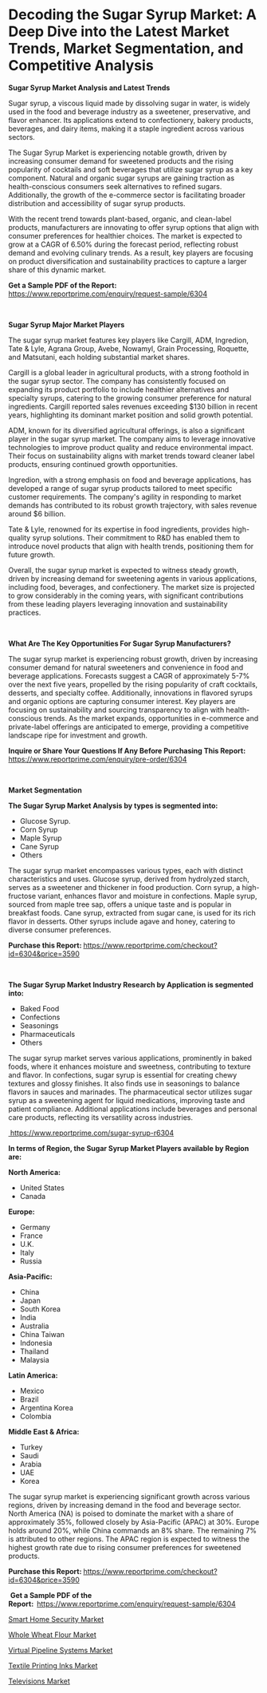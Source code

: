 <p><h1>Decoding the Sugar Syrup Market: A Deep Dive into the Latest Market Trends, Market Segmentation, and Competitive Analysis</h1></p><p><strong>Sugar Syrup Market Analysis and Latest Trends</strong></p>
<p><p>Sugar syrup, a viscous liquid made by dissolving sugar in water, is widely used in the food and beverage industry as a sweetener, preservative, and flavor enhancer. Its applications extend to confectionery, bakery products, beverages, and dairy items, making it a staple ingredient across various sectors. </p><p>The Sugar Syrup Market is experiencing notable growth, driven by increasing consumer demand for sweetened products and the rising popularity of cocktails and soft beverages that utilize sugar syrup as a key component. Natural and organic sugar syrups are gaining traction as health-conscious consumers seek alternatives to refined sugars. Additionally, the growth of the e-commerce sector is facilitating broader distribution and accessibility of sugar syrup products.</p><p>With the recent trend towards plant-based, organic, and clean-label products, manufacturers are innovating to offer syrup options that align with consumer preferences for healthier choices. The market is expected to grow at a CAGR of 6.50% during the forecast period, reflecting robust demand and evolving culinary trends. As a result, key players are focusing on product diversification and sustainability practices to capture a larger share of this dynamic market.</p></p>
<p><strong>Get a Sample PDF of the Report:&nbsp;</strong> <a href="https://www.reportprime.com/enquiry/request-sample/6304?utm_campaign=32&utm_medium=2&utm_source=Github&utm_content=ia&utm_term=15112024&utm_id=sugar-syrup">https://www.reportprime.com/enquiry/request-sample/6304</a></p>
<p>&nbsp;</p>
<p><strong>Sugar Syrup Major Market Players</strong></p>
<p><p>The sugar syrup market features key players like Cargill, ADM, Ingredion, Tate & Lyle, Agrana Group, Avebe, Nowamyl, Grain Processing, Roquette, and Matsutani, each holding substantial market shares.</p><p>Cargill is a global leader in agricultural products, with a strong foothold in the sugar syrup sector. The company has consistently focused on expanding its product portfolio to include healthier alternatives and specialty syrups, catering to the growing consumer preference for natural ingredients. Cargill reported sales revenues exceeding $130 billion in recent years, highlighting its dominant market position and solid growth potential.</p><p>ADM, known for its diversified agricultural offerings, is also a significant player in the sugar syrup market. The company aims to leverage innovative technologies to improve product quality and reduce environmental impact. Their focus on sustainability aligns with market trends toward cleaner label products, ensuring continued growth opportunities.</p><p>Ingredion, with a strong emphasis on food and beverage applications, has developed a range of sugar syrup products tailored to meet specific customer requirements. The company's agility in responding to market demands has contributed to its robust growth trajectory, with sales revenue around $6 billion. </p><p>Tate & Lyle, renowned for its expertise in food ingredients, provides high-quality syrup solutions. Their commitment to R&D has enabled them to introduce novel products that align with health trends, positioning them for future growth. </p><p>Overall, the sugar syrup market is expected to witness steady growth, driven by increasing demand for sweetening agents in various applications, including food, beverages, and confectionery. The market size is projected to grow considerably in the coming years, with significant contributions from these leading players leveraging innovation and sustainability practices.</p></p>
<p>&nbsp;</p>
<p><strong>What Are The Key Opportunities For Sugar Syrup Manufacturers?</strong></p>
<p><p>The sugar syrup market is experiencing robust growth, driven by increasing consumer demand for natural sweeteners and convenience in food and beverage applications. Forecasts suggest a CAGR of approximately 5-7% over the next five years, propelled by the rising popularity of craft cocktails, desserts, and specialty coffee. Additionally, innovations in flavored syrups and organic options are capturing consumer interest. Key players are focusing on sustainability and sourcing transparency to align with health-conscious trends. As the market expands, opportunities in e-commerce and private-label offerings are anticipated to emerge, providing a competitive landscape ripe for investment and growth.</p></p>
<p><strong>Inquire or Share Your Questions If Any Before Purchasing This Report:</strong> <a href="https://www.reportprime.com/enquiry/pre-order/6304?utm_campaign=32&utm_medium=2&utm_source=Github&utm_content=ia&utm_term=15112024&utm_id=sugar-syrup">https://www.reportprime.com/enquiry/pre-order/6304</a></p>
<p>&nbsp;</p>
<p><strong>Market Segmentation</strong></p>
<p><strong>The Sugar Syrup Market Analysis by types is segmented into:</strong></p>
<p><ul><li>Glucose Syrup.</li><li>Corn Syrup</li><li>Maple Syrup</li><li>Cane Syrup</li><li>Others</li></ul></p>
<p><p>The sugar syrup market encompasses various types, each with distinct characteristics and uses. Glucose syrup, derived from hydrolyzed starch, serves as a sweetener and thickener in food production. Corn syrup, a high-fructose variant, enhances flavor and moisture in confections. Maple syrup, sourced from maple tree sap, offers a unique taste and is popular in breakfast foods. Cane syrup, extracted from sugar cane, is used for its rich flavor in desserts. Other syrups include agave and honey, catering to diverse consumer preferences.</p></p>
<p><strong>Purchase this Report:&nbsp;</strong><a href="https://www.reportprime.com/checkout?id=6304&price=3590&utm_campaign=32&utm_medium=2&utm_source=Github&utm_content=ia&utm_term=15112024&utm_id=sugar-syrup">https://www.reportprime.com/checkout?id=6304&price=3590</a></p>
<p>&nbsp;</p>
<p><strong>The Sugar Syrup Market Industry Research by Application is segmented into:</strong></p>
<p><ul><li>Baked Food</li><li>Confections</li><li>Seasonings</li><li>Pharmaceuticals</li><li>Others</li></ul></p>
<p><p>The sugar syrup market serves various applications, prominently in baked foods, where it enhances moisture and sweetness, contributing to texture and flavor. In confections, sugar syrup is essential for creating chewy textures and glossy finishes. It also finds use in seasonings to balance flavors in sauces and marinades. The pharmaceutical sector utilizes sugar syrup as a sweetening agent for liquid medications, improving taste and patient compliance. Additional applications include beverages and personal care products, reflecting its versatility across industries.</p></p>
<p><a href="https://www.reportprime.com/sugar-syrup-r6304?utm_campaign=32&utm_medium=2&utm_source=Github&utm_content=ia&utm_term=15112024&utm_id=sugar-syrup">&nbsp;https://www.reportprime.com/sugar-syrup-r6304</a></p>
<p><strong>In terms of Region, the Sugar Syrup Market Players available by Region are:</strong></p>
<p>
    <p> <strong> North America: </strong>
        <ul>
            <li>United States</li>
            <li>Canada</li>
        </ul>
        </p> 
    <p> <strong> Europe: </strong>
        <ul>
            <li>Germany</li>
            <li>France</li>
            <li>U.K.</li>
            <li>Italy</li>
            <li>Russia</li>
        </ul>
        </p> 
    <p> <strong> Asia-Pacific: </strong>
        <ul>
            <li>China</li>
            <li>Japan</li>
            <li>South Korea</li>
            <li>India</li>
            <li>Australia</li>
            <li>China Taiwan</li>
            <li>Indonesia</li>
            <li>Thailand</li>
            <li>Malaysia</li>
        </ul>
        </p> 
    <p> <strong> Latin America: </strong>
        <ul>
            <li>Mexico</li>
            <li>Brazil</li>
            <li>Argentina Korea</li>
            <li>Colombia</li>
        </ul>
        </p> 
    <p> <strong> Middle East & Africa: </strong>
        <ul>
            <li>Turkey</li>
            <li>Saudi</li>
            <li>Arabia</li>
            <li>UAE</li>
            <li>Korea</li>
        </ul>
    </p>
    </p>
<p><p>The sugar syrup market is experiencing significant growth across various regions, driven by increasing demand in the food and beverage sector. North America (NA) is poised to dominate the market with a share of approximately 35%, followed closely by Asia-Pacific (APAC) at 30%. Europe holds around 20%, while China commands an 8% share. The remaining 7% is attributed to other regions. The APAC region is expected to witness the highest growth rate due to rising consumer preferences for sweetened products.</p></p>
<p><strong>Purchase this Report: </strong><a href="https://www.reportprime.com/checkout?id=6304&price=3590&utm_campaign=32&utm_medium=2&utm_source=Github&utm_content=ia&utm_term=15112024&utm_id=sugar-syrup">https://www.reportprime.com/checkout?id=6304&price=3590</a></p>
<p>&nbsp;<strong>Get a Sample PDF of the Report:&nbsp;&nbsp;</strong><a href="https://www.reportprime.com/enquiry/request-sample/6304?utm_campaign=32&utm_medium=2&utm_source=Github&utm_content=ia&utm_term=15112024&utm_id=sugar-syrup">https://www.reportprime.com/enquiry/request-sample/6304</a></p>
<p><strong></strong></p>
<p><p><a href="https://issuu.com/reportprime-2/docs/smart-home-security-market-size-203_37b8ac6070aa61?utm_campaign=32&utm_medium=2&utm_source=Github&utm_content=ia&utm_term=15112024&utm_id=sugar-syrup">Smart Home Security Market</a></p><p><a href="https://github.com/irfadac/Market-Research-Report-List-5/blob/main/whole-wheat-flour-market.md?utm_campaign=32&utm_medium=2&utm_source=Github&utm_content=ia&utm_term=15112024&utm_id=sugar-syrup">Whole Wheat Flour Market</a></p><p><a href="https://issuu.com/reportprime-2/docs/virtual-pipeline-systems-market-siz_753e88408edae7?utm_campaign=32&utm_medium=2&utm_source=Github&utm_content=ia&utm_term=15112024&utm_id=sugar-syrup">Virtual Pipeline Systems Market</a></p><p><a href="https://www.linkedin.com/pulse/textile-printing-inks-market-navigating-challenges-unlocking-6zcwc?utm_campaign=32&utm_medium=2&utm_source=Github&utm_content=ia&utm_term=15112024&utm_id=sugar-syrup">Textile Printing Inks Market</a></p><p><a href="https://www.linkedin.com/pulse/televisions-market-regional-outlook-competition-2024-2031-factoid-nxapc?utm_campaign=32&utm_medium=2&utm_source=Github&utm_content=ia&utm_term=15112024&utm_id=sugar-syrup">Televisions Market</a></p></p>